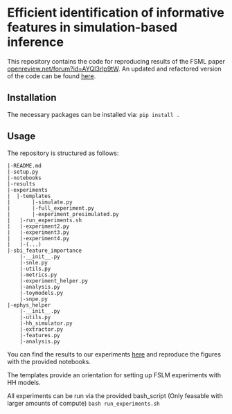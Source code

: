 # Efficient identification of informative features in simulation-based inference
This repository contains the code for reproducing results of the FSML paper [openreview.net/forum?id=AYQI3rlp9tW](https://openreview.net/forum?id=AYQI3rlp9tW). An updated and refactored version of the code can be found [here](https://github.com/berenslab/fslm).

## Installation
The necessary packages can be installed via:
`pip install .`

## Usage
The repository is structured as follows:
```
|-README.md
|-setup.py
|-notebooks
|-results
|-experiments
|  |-templates
|	    |-simulate.py
|	    |-full_experiment.py
|	    |-experiment_presimulated.py
|	|-run_experiments.sh
|	|-experiment2.py
|	|-experiment3.py
|	|-experiment4.py
|	|-(...)
|-sbi_feature_importance
	|-__init__.py
	|-snle.py
	|-utils.py
	|-metrics.py
	|-experiment_helper.py
	|-analysis.py
	|-toymodels.py
	|-snpe.py
|-ephys_helper
	|-__init__.py
	|-utils.py
	|-hh_simulator.py
	|-extractor.py
	|-features.py
	|-analysis.py
```

You can find the results to our experiments [here](https://zenodo.org/record/7104245) and reproduce the figures with the provided notebooks.

The templates provide an orientation for setting up FSLM experiments with HH models.

All experiments can be run via the provided bash_script (Only feasable with larger amounts of compute)
`bash run_experiments.sh`
